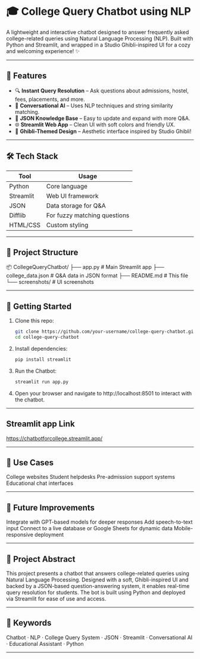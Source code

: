# 🎓 College Query Chatbot using NLP

A lightweight and interactive chatbot designed to answer frequently asked college-related queries using Natural Language Processing (NLP). Built with Python and Streamlit, and wrapped in a Studio Ghibli-inspired UI for a cozy and welcoming experience! ✨

---

## 🌟 Features

- 🔍 **Instant Query Resolution** – Ask questions about admissions, hostel, fees, placements, and more.
- 💬 **Conversational AI** – Uses NLP techniques and string similarity matching.
- 📁 **JSON Knowledge Base** – Easy to update and expand with more Q&A.
- 🌐 **Streamlit Web App** – Clean UI with soft colors and friendly UX.
- 🎨 **Ghibli-Themed Design** – Aesthetic interface inspired by Studio Ghibli!

---

## 🛠️ Tech Stack

| Tool        | Usage                        |
|-------------|------------------------------|
| Python      | Core language                |
| Streamlit   | Web UI framework             |
| JSON        | Data storage for Q&A         |
| Difflib     | For fuzzy matching questions |
| HTML/CSS    | Custom styling               |

---

## 📂 Project Structure
📦 CollegeQueryChatbot/
├── app.py # Main Streamlit app
├── college_data.json # Q&A data in JSON format
├── README.md # This file
└── screenshots/ # UI screenshots


---

## 🚀 Getting Started

1. Clone this repo:
   ```bash
   git clone https://github.com/your-username/college-query-chatbot.git
   cd college-query-chatbot
   ```
2. Install dependencies:
   ```bash
   pip install streamlit
   ```
3. Run the Chatbot:
   ```bash
   streamlit run app.py
   ```
4. Open your browser and navigate to http://localhost:8501 to interact with the chatbot.

---

## Streamlit app Link 

https://chatbotforcollege.streamlit.app/

---

## 🎯 Use Cases

College websites
Student helpdesks
Pre-admission support systems
Educational chat interfaces

---

## 🧠 Future Improvements

Integrate with GPT-based models for deeper responses
Add speech-to-text input
Connect to a live database or Google Sheets for dynamic data
Mobile-responsive deployment

---

## 📝 Project Abstract

This project presents a chatbot that answers college-related queries using Natural Language Processing. Designed with a soft, Ghibli-inspired UI and backed by a JSON-based question-answering system, it enables real-time query resolution for students. The bot is built using Python and deployed via Streamlit for ease of use and access.

---

## 🔑 Keywords

Chatbot · NLP · College Query System · JSON · Streamlit · Conversational AI · Educational Assistant · Python

---
